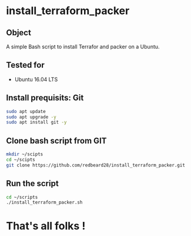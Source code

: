 # install_terraform_packer

## Object
A simple Bash script to install Terrafor and packer on a Ubuntu.

## Tested for
* Ubuntu 16.04 LTS

## Install prequisits: Git
```bash
sudo apt update
sudo apt upgrade -y
sudo apt install git -y
```
## Clone bash script from GIT
```bash
mkdir ~/scipts
cd ~/scipts
git clone https://github.com/redbeard28/install_terraform_packer.git
```

## Run the script
```bash
cd ~/scripts
./install_terraform_packer.sh
```

# That's all folks !
